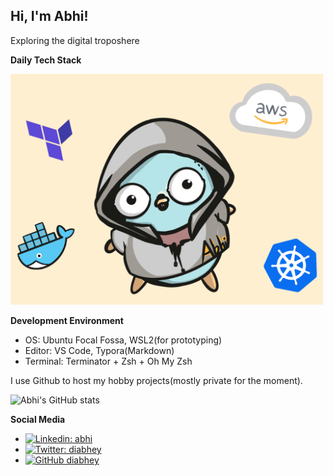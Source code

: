 <h2> Hi, I'm Abhi!</h2>
<p> Exploring the digital troposhere</p>

**Daily Tech Stack**

<img src="tech-stack.png" alt="drawing" width="500"/>

**Development Environment**

* OS: Ubuntu Focal Fossa, WSL2(for prototyping)
* Editor: VS Code, Typora(Markdown)
* Terminal: Terminator + Zsh + Oh My Zsh


I use Github to host my hobby projects(mostly private for the moment).

![Abhi's GitHub stats](https://github-readme-stats.vercel.app/api?username=diabhey&count_private=true&show_icons=true&theme=radical)   

**Social Media**
* [![Linkedin: abhi](https://img.shields.io/badge/-abhimanyuselvan-blue?style=flat-square&logo=Linkedin&logoColor=white&link=https://www.linkedin.com/in/abhimanyuselvan/)](https://www.linkedin.com/in/abhimanyuselvan/)
* [![Twitter: diabhey](https://img.shields.io/twitter/follow/diabhey?style=social)](https://twitter.com/diabhey)
* [![GitHub diabhey](https://img.shields.io/github/followers/diabhey?label=follow&style=social)](https://github.com/diabhey)
